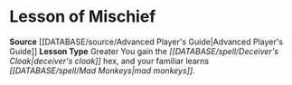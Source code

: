 ﻿---
id: '6'
name: Lesson of Mischief
rarity: Common
source: '[[DATABASE/source/Advanced Player''s Guide|Advanced Player''s Guide]]'
type: Witch Lesson

---
# Lesson of Mischief

**Source** [[DATABASE/source/Advanced Player's Guide|Advanced Player's Guide]] 
**Lesson Type** Greater
You gain the _[[DATABASE/spell/Deceiver's Cloak|deceiver's cloak]]_ hex, and your familiar learns _[[DATABASE/spell/Mad Monkeys|mad monkeys]]_.